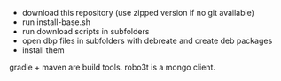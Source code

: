  - download this repository (use zipped version if no git available)
 - run install-base.sh
 - run download scripts in subfolders
 - open dbp files in subfolders with debreate and create deb packages
 - install them

gradle + maven are build tools.
robo3t is a mongo client.
